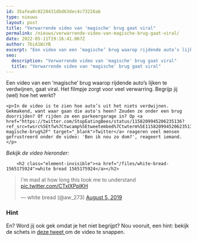 ```yaml
---
id: 35afea0c0228431dbd63dec4c73226ab
type: nieuws
layout: post
title: "Verwarrende video van 'magische' brug gaat viral"
permalink: /nieuws/verwarrende-video-van-magische-brug-gaat-viral/
date: 2022-05-11T19:16:41.067Z
author: 7biA1WiYB
excerpt: "Een video van een ‘magische’ brug waarop rijdende auto’s lijken te verdwijnen, gaat viral. Het filmpje zorgt voor veel verwarring. Begrijp jij (wel) hoe het werkt?  "
seo:
  description: "Verwarrende video van 'magische' brug gaat viral"
  title: "Verwarrende video van 'magische' brug gaat viral"
---
```

Een video van een ‘magische’ brug waarop rijdende auto’s lijken te verdwijnen, gaat viral. Het filmpje zorgt voor veel verwarring. Begrijp jij (wel) hoe het werkt?  

    <p>In de video is te zien hoe auto’s uit het niets verdwijnen. Gekmakend, want waar gaan die auto's heen? Zouden ze onder een brug doorrijden? Of rijden ze een parkeergarage in? Op <a href="https://twitter.com/StopEatingBees/status/1158209945206235136?ref_src=twsrc%5Etfw%7Ctwcamp%5Etweetembed%7Ctwterm%5E1158209945206235136&amp;ref_url=https%3A%2F%2Fwww.linda.nl%2Fnieuws%2Fvideo-magische-brug%2F" target="_blank">Twitter</a> reageren veel mensen gefrustreerd onder de video: 'Ben ik nou zo dom?', reageert iemand.</p>
<p><em>Bekijk de video hieronder: </em></p>
<p><div class="media media-element-container media-default"><div id="file-538003" class="file file-document file-text-oembed">

        <h2 class="element-invisible"><a href="/files/white-bread-1565175924">white bread 1565175924</a></h2>
    
  
  <div class="content">
    
<blockquote class="twitter-tweet" data-width="550"><p lang="en" dir="ltr">i&#39;m mad at how long this took me to understand <a href="https://t.co/CTxIXPpIKH">pic.twitter.com/CTxIXPpIKH</a></p>&mdash; white bread (@aw_273) <a href="https://twitter.com/aw_273/status/1158192080948256768?ref_src=twsrc%5Etfw">August 5, 2019</a></blockquote>
<script async="" src="https://platform.twitter.com/widgets.js" charset="utf-8"></script>
  </div>

  
</div>
</div>
<h3>Hint</h3>
<p>En? Word jij ook gek omdat je het niet begrijpt? Nou vooruit, een hint: bekijk de schets in <a href="https://twitter.com/StopEatingBees/status/1158209945206235136?ref_src=twsrc%5Etfw%7Ctwcamp%5Etweetembed%7Ctwterm%5E1158209945206235136&amp;ref_url=https%3A%2F%2Fwww.linda.nl%2Fnieuws%2Fvideo-magische-brug%2F" target="_blank">deze tweet </a>om de video te snappen.</p>  
